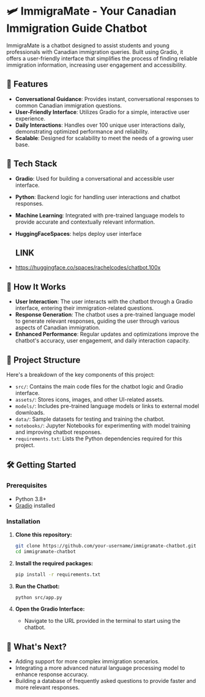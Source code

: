 # 🛩️ ImmigraMate - Your Canadian Immigration Guide Chatbot

ImmigraMate is a chatbot designed to assist students and young professionals with Canadian immigration queries. Built using Gradio, it offers a user-friendly interface that simplifies the process of finding reliable immigration information, increasing user engagement and accessibility.

## 🌟 Features
- **Conversational Guidance**: Provides instant, conversational responses to common Canadian immigration questions.
- **User-Friendly Interface**: Utilizes Gradio for a simple, interactive user experience.
- **Daily Interactions**: Handles over 100 unique user interactions daily, demonstrating optimized performance and reliability.
- **Scalable**: Designed for scalability to meet the needs of a growing user base.

## 🚀 Tech Stack
- **Gradio**: Used for building a conversational and accessible user interface.
- **Python**: Backend logic for handling user interactions and chatbot responses.
- **Machine Learning**: Integrated with pre-trained language models to provide accurate and contextually relevant information.
- **HuggingFaceSpaces**: helps deploy user interface

  ## LINK
 - https://huggingface.co/spaces/rachelcodes/chatbot.100x

## 🧠 How It Works
- **User Interaction**: The user interacts with the chatbot through a Gradio interface, entering their immigration-related questions.
- **Response Generation**: The chatbot uses a pre-trained language model to generate relevant responses, guiding the user through various aspects of Canadian immigration.
- **Enhanced Performance**: Regular updates and optimizations improve the chatbot's accuracy, user engagement, and daily interaction capacity.

## 📝 Project Structure

Here's a breakdown of the key components of this project:

- `src/`: Contains the main code files for the chatbot logic and Gradio interface.
- `assets/`: Stores icons, images, and other UI-related assets.
- `models/`: Includes pre-trained language models or links to external model downloads.
- `data/`: Sample datasets for testing and training the chatbot.
- `notebooks/`: Jupyter Notebooks for experimenting with model training and improving chatbot responses.
- `requirements.txt`: Lists the Python dependencies required for this project.

## 🛠️ Getting Started
### Prerequisites
- Python 3.8+
- [Gradio](https://gradio.app/) installed

### Installation
1. **Clone this repository:**
    ```bash
    git clone https://github.com/your-username/immigramate-chatbot.git
    cd immigramate-chatbot
    ```

2. **Install the required packages:**
    ```bash
    pip install -r requirements.txt
    ```

3. **Run the Chatbot:**
    ```bash
    python src/app.py
    ```
4. **Open the Gradio Interface:**
   - Navigate to the URL provided in the terminal to start using the chatbot.


## 🎯 What's Next?
- Adding support for more complex immigration scenarios.
- Integrating a more advanced natural language processing model to enhance response accuracy.
- Building a database of frequently asked questions to provide faster and more relevant responses.

